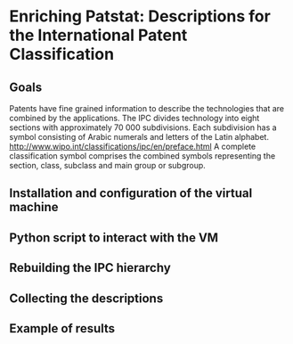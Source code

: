 # Enriching Patstat: Descriptions for the International Patent Classification 

## Goals
Patents have fine grained information to describe the technologies that are combined by the applications. The IPC divides technology into eight sections with approximately 70 000 subdivisions. Each subdivision has a symbol consisting of Arabic numerals and letters of the Latin alphabet.
http://www.wipo.int/classifications/ipc/en/preface.html
A complete classification symbol comprises the combined symbols representing the 
section, class, subclass and main group or subgroup.

## Installation and configuration of the virtual machine
## Python script to interact with the VM
## Rebuilding the IPC hierarchy 
## Collecting the descriptions
## Example of results
